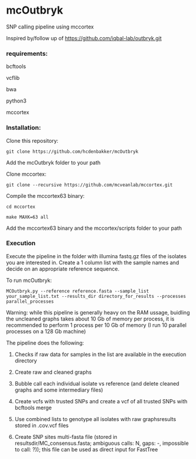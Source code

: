 # mcOutbryk
SNP calling pipeline using mccortex

Inspired by/follow up of  https://github.com/iqbal-lab/outbryk.git

### requirements:

bcftools

vcflib

bwa

python3

mccortex

### Installation:

Clone this repository:
```
git clone https://github.com/hcdenbakker/mcOutbryk
```
Add the mcOutbryk folder to your path

Clone mccortex:
```
git clone --recursive https://github.com/mcveanlab/mccortex.git
```
Compile the mccortex63 binary:
```
cd mccortex

make MAXK=63 all
```

Add the mccortex63 binary and the mccortex/scripts folder to your path 

### Execution
Execute the pipeline in the folder with illumina fastq.gz files of the isolates you are interested in.
Create a 1 column list with the sample names and  decide on an appropriate reference sequence.

To run mcOutbryk:
```
MCOutbryk.py --reference reference.fasta --sample_list your_sample_list.txt --results_dir directory_for_results --processes parallel_processes
```
Warning: while this pipeline is generally heavy on the RAM ussage, buidling the uncleaned graphs takes about 10 Gb of memory per process,
it is recommended to perform 1 process per 10 Gb of memory (I run 10 parallel processes on a 128 Gb machine) 

The pipeline does the following:

1. Checks if raw data for samples in the list are available in the execution directory

2. Create raw and cleaned graphs

3. Bubble call each individual isolate vs reference (and delete cleaned graphs and some intermediary files)

4. Create vcfs with trusted SNPs and create a vcf of all trusted SNPs with bcftools merge

5. Use combined lists to genotype all isolates with raw graphsresults stored in .cov.vcf files
  
6. Create SNP sites multi-fasta file (stored in resultsdir/MC_consensus.fasta; ambiguous calls: N, gaps: -, impossible to call: ?)); this file can be used as direct input for FastTree

